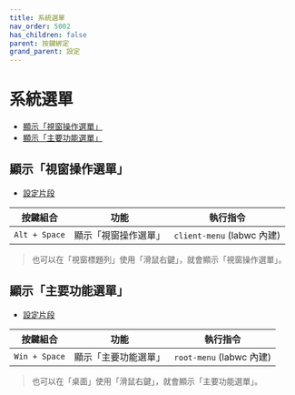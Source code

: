 ```yaml
---
title: 系統選單
nav_order: 5002
has_children: false
parent: 按鍵綁定
grand_parent: 設定
---
```



# 系統選單

* [顯示「視窗操作選單」](#顯示視窗操作選單)
* [顯示「主要功能選單」](#顯示主要功能選單)




## 顯示「視窗操作選單」

* [設定片段](https://github.com/samwhelp/ultramarine-labwc-adjustment/blob/main/prototype/main/labwc-config/Main/asset/overlay/etc/skel/.config/labwc/rc.xml#L145-L147)

| 按鍵組合           | 功能        | 執行指令             |
| ----------------- | ------------ | -------------------- |
| `Alt + Space`  | 顯示「視窗操作選單」 | `client-menu` (labwc 內建) |

> 也可以在「視窗標題列」使用「滑鼠右鍵」，就會顯示「視窗操作選單」。




## 顯示「主要功能選單」

* [設定片段](https://github.com/samwhelp/ultramarine-labwc-adjustment/blob/main/prototype/main/labwc-config/Main/asset/overlay/etc/skel/.config/labwc/rc.xml#L148-L150)

| 按鍵組合           | 功能        | 執行指令             |
| ----------------- | ------------ | -------------------- |
| `Win + Space`  | 顯示「主要功能選單」 | `root-menu` (labwc 內建) |

> 也可以在「桌面」使用「滑鼠右鍵」，就會顯示「主要功能選單」。
